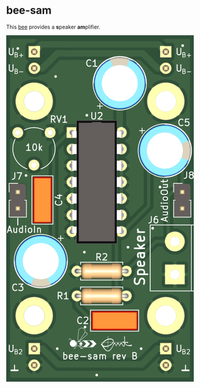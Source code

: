 bee-sam
=======

This [bee](https://github.com/beecourse) provides a **s**peaker **am**plifier.

![sam-front](figures/sam-front.png)
